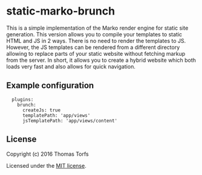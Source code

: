 # static-marko-brunch
This is a simple implementation of the Marko render engine for static site generation. This version allows you to compile your templates to static HTML and JS in 2 ways. There is no need to render the templates to JS. However, the JS templates can be rendered from a different directory allowing to replace parts of your static website without fetching markup from the server. In short, it allows you to create a hybrid website which both loads very fast and also allows for quick navigation.

## Example configuration
```
  plugins:
    brunch:
      createJs: true
      templatePath: 'app/views'
      jsTemplatePath: 'app/views/content'
```

## License
Copyright (c) 2016 Thomas Torfs

Licensed under the [MIT license](https://github.com/thomastorfs/static-marko-brunch/blob/master/LICENSE).